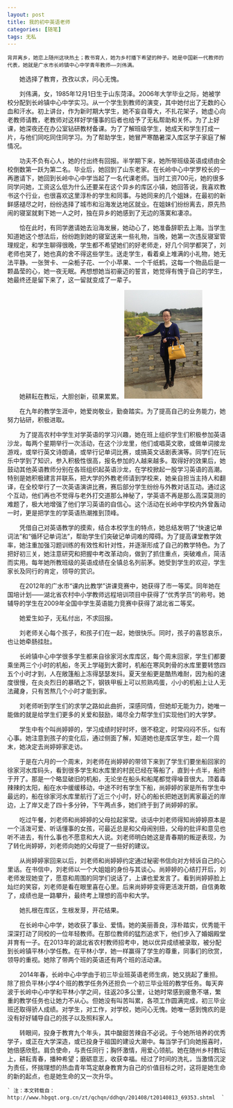```yaml
---
layout: post
title: 我的初中英语老师
categories: [随笔]
tags: 无私
---
```

    背井离乡，她恋上随州这块热土；教书育人，她为乡村播下希望的种子。她是中国新一代教师的代表，她就是广水市长岭镇中心中学青年教师——刘伟满。

　　她选择了教育，孜孜以求，问心无愧。

　　刘伟满，女，1985年12月1日生于山东菏泽。2006年大学毕业之际，她被学校分配到长岭镇中心中学实习。从一个学生到教师的演变，其中她付出了无数的心血和汗水。初上讲台，作为新时期大学生，她不妄自尊大，不扎花架子，她虚心向老教师请教，老教师对这样好学懂事的后者也给予了无私帮助和关怀。为了上好课，她深夜还在办公室钻研教材备课。为了了解班级学生，她成天和学生打成一片，与他们同吃同住同学习。为了帮助学生，她冒严寒酷暑深入库区学子家庭了解情况。<!--more-->

　　功夫不负有心人，她的付出终有回报。半学期下来，她所带班级英语成绩由全校倒数第一跃为第二名。毕业后，她回到了山东老家。在长岭中心中学罗校长的一再邀请下，她回到长岭中心中学当起了一名代课老师。当时工资700元，她的很多同学问她，工资这么低为什么还要呆在这个异乡的库区小镇，她回答说，我喜欢教书这个行业，也很喜欢这里淳朴的学生和同事。与她同来的几个姐妹，在最初的新鲜感褪尽之时，纷纷选择了城市和沿海发达地区就业。在姐妹们纷纷离去，原先热闹的寝室就剩下她一人之时，独在异乡的她感到了无边的落寞和凄凉。

　　恰在此时，有同学邀请她去沿海发展，她动心了，她准备辞职去上海。当学生知道她这个想法后，纷纷跑到她的寝室送来一些礼物，当晚，她第一次违反寝室管理规定，和学生聊得很晚，学生都不希望她们的好老师走，好几个同学都哭了，刘老师也哭了，她也真的舍不得这些学生。送走学生，看着桌上堆满的小礼物，她无法平静。一张贺卡、一朵栀子花、一个小苹果、一个千纸鹤，这每一个物品后是一颗晶莹的心，她一夜无眠。再想想她当初豪迈的誓言，她觉得有愧于自己的学生，她最终还是留下来了，这一留就变成了一辈子。

　　她耕耘在教坛，大胆创新，硕果累累。
                               ![刘老师近照][1]


  [1]: /images/posts/Teacher_liu.jpg

　　在九年的教学生涯中，她爱岗敬业，勤奋踏实。为了提高自己的业务能力，她努力钻研，积极进取。

　　为了提高农村中学生对学英语的学习兴趣，她在班上组织学生们积极参加英语沙龙，每两个星期举行一次活动，在这个沙龙里，他们或唱英文歌，或做单词接龙游戏，或举行英文诗朗诵，或举行记单词比赛，或搞英文话剧表演等。同学们在玩乐中学到了知识，参入积极性很高，报名参加的人越来越多。取得好的效果后，她鼓动其他英语教师分别在各班组织起英语沙龙，在学校掀起一股学习英语的高潮。特别是她积极建言并联系，把大学的外教老师请到学校来，她亲自担当主持人和翻译，在全校举行了一次英语演讲比赛，赛后部分学生纷纷与外教对话互动。通过这个互动，他们再也不觉得与老外打交道那么神秘了，学英语不再是那么高深莫测的难题了，极大地增强了他们学习英语的自信心。这个活动在长岭中学校内外曾轰动一时，更是把学生的学英语热潮推到顶峰。

　　凭借自己对英语教学的摸索，结合本校学生的特点，她总结发明了“快速记单词法”和“循环记单词法”，帮助学生们突破记单词难的障碍。为了提高课堂教学效率，她注重加强习题训练的有效性和针对性，并逐渐形成了自己的教学特色。为了把好初三关，她注意研究和把握中考改革动向，做到了抓住重点，突破难点，简洁而实用。每年她所教班级的英语成绩在全镇总名列前茅。她受到学生的欢迎，学生家长及同行的肯定，领导的赏识。

　　在2012年的广水市“课内比教学”讲课竞赛中，她获得了市一等奖。同年她在国培计划——湖北省农村中小学教师远程培训项目中获得了“优秀学员”的称号。她辅导的学生在2009年全国中学生英语能力竞赛中获得了湖北省二等奖。

　　她爱生如子，无私付出，不求回报。

　　刘老师关心每个孩子，和孩子们在一起，她很快乐。同时，孩子的喜怒哀乐，也让她牵肠挂肚。

　　长岭镇中心中学很多学生都来自徐家河水库库区，每个周末回家，学生们都要乘坐两三个小时的机船，冬天上学碰到大雾时，机船在寒风刺骨的水库里要转悠四五个小时才到，人在敞篷船上冻得瑟瑟发抖。夏天坐船更是酷热难耐，因为船的速度很慢，在炎炎烈日的暴晒之下，钢铁甲板上可以煎熟鸡蛋，小小的机船上让人无法藏身，只有苦熬几个小时才能到家。

　　刘老师听到学生们的求学之路如此曲折，深感同情，但她却无能为力，她唯一能做的就是给学生们更多的关爱和鼓励，竭尽全力帮学生们实现他们的大学梦。

　　学生中有个叫尚婷婷的，学习成绩时好时坏，很不稳定，时常闷闷不乐，似有心事。她注意到孩子的变化后，通过侧面了解，知道她也是库区学生，趁一个周末，她决定去尚婷婷家走访。

　　于是在六月的一个周末，刘老师在尚婷婷的带领下来到了学生们要坐船回家的徐家河水库码头，看到很多学生和水库里的村民已经在等船了，直到十点半，船终于开了。那是一个略显破旧的机船，无论坐在船头和船尾都觉得噪音很大。顶着毒辣辣的太阳，船在水中缓缓移动，中途不时有学生下船，尚婷婷的家是所有学生中最远的，船在徐家河水库里航行了近三个小时，好心的船长把她送到离家最近的岸边，上了岸又走了四十多分钟，下午两点多，她们终于到了尚婷婷的家。

　　吃过午餐，刘老师和尚婷婷的父母拉起家常。谈话中刘老师得知尚婷婷原本是一个活泼可爱、听话懂事的女孩，可最近总是和父母闹别扭，父母的批评和意见也听不进去，有什么事也不愿意和大人说。刘老师明白她这是青春期的叛逆表现，为了转化尚婷婷，刘老师向她的父母提了一些好的建议。

　　从尚婷婷家回来以后，刘老师和尚婷婷约定通过秘密书信向对方倾诉自己的心里话。在书信中，刘老师以一个大姐姐的身份与其谈心。尚婷婷的心结打开后，刘老师发现她变了，愿意和周围的同学们说话了，上课也爱发言了。看到尚婷婷脸上灿烂的笑容，刘老师是看在眼里喜在心里。后来尚婷婷变得更活泼开朗，自信勇敢了，成绩也是一路攀升，最终考上理想的高中和大学。

　　她扎根在库区，生根发芽，开花结果。

　　在长岭中心中学，她收获了事业、爱情。她的美丽善良，淳朴踏实，优秀能干深深打动了同校的一位年轻教师。在那位教师的猛烈追求下，他们步入了婚姻殿堂并育有一子。在2013年的湖北省农村教师招考中，她以优异成绩被录取，被分配到长岭镇平林小学任教。在平林小学，她一样赢得了学生的尊重，同事们的欣赏，领导的重视。她除了带两个班的英语还有两个班的活动课。

　　2014年春，长岭中心中学由于初三毕业班英语老师生病，她又挑起了重担。除了担负平林小学4个班的教学任务外还担负一个初三毕业班的教学任务。每天奔波于长岭中心中学和平林小学之间，往返20多公里，让她时常感到疲惫不堪，繁重的教学任务也让她力不从心。但她没有叫苦叫累，各项工作圆满完成，初三毕业班还取得骄人成绩。对学生，对工作，对学校，她问心无愧。她唯一感到愧疚的是没有好好辅导自己的孩子以及照料家人。

　　转眼间，投身于教育九个年头，其中酸甜苦辣自不必说。于今她所培养的优秀学子，或正在大学深造，或已投身于祖国的建设大潮中。每当学子们向她报喜时，她倍感欣慰。肩负使命，与责任同行；胸怀激情，用爱心领航。她在随州乡村教坛上，耕耘青春，播种希望；磨砺意志，收获幸福。经过了时间的洗礼，当激情沉淀为责任，怀揣理想的热血青年笃定献身教育为自己的价值目标之时，这将是她生命的新的起点，也是她生命的又一次升华。
    
	` 注：本文转载自： http://www.hbgqt.org.cn/zt/qchqn/ddhqn/201408/t20140813_69353.shtml  `